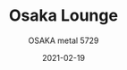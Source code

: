 ---
designer: "Cmp Design"
description: "Osaka%20Lounge%20confirms%20the%20functionality%20of%20the%20collection%20with%20a%20result%20of%20great%20ergonomic%20design%20and%20graphic%20sign.%20The%20generous%20dimensions%20of%20Osaka%20Lounge%20accentuate%20its%20versatile%20and%20relaxed%20nature.%A0%20Osaka%20Lounge%20features%20a%20%D820mm%20tubular%20steel%20frame%2C%20ash%20armrests%20and%20a%20padded%20shell%2C%20upholstered%20in%20fabric%2C%20leather%20and%20simil%20leather.%20It%20offers%20several%A0%20choice%20of%20finishes%2C%20to%20meet%20every%20requirement%20of%20customization."
image_primary: "img/Osaka-5729_NERO-TC615_zoom.jpg"
image_secondary: "img/Osaka-5729_NERO-TC615_zoom2.jpg"
manufacturer: "Pedrali"
href: "https://www.pedrali.it/en/products/catalog/Lounge-chair-OSAKA-5729/"
subtitle: "OSAKA metal 5729"
tags: 
  - "Pedrali"
  - "Lounge Seating"
title: "Osaka Lounge"
category: "Lounge Seating"
slug: "/manufacturers/pedrali/lounge-seating/cmp-design-osaka-lounge"
date: "2021-02-19"
---
